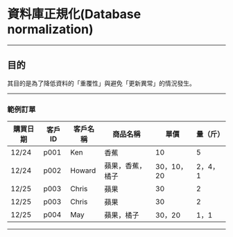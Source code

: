 # 資料庫正規化(Database normalization)
---

## 目的

其目的是為了降低資料的「重覆性」與避免「更新異常」的情況發生。

----


### 範例訂單

| 購買日期 | 客戶ID | 客戶名稱 | 商品名稱 | 單價 | 量（斤） | 
| -------- | -------- | --------| -------- | -------- | -------- | 
| 12/24 | p001 | Ken | 香蕉 | 10 | 5 |
| 12/24 | p002 |Howard | 蘋果，香蕉，橘子 | 30，10，20 | 2，4，1 |
| 12/25 | p003 |Chris | 蘋果 | 30 | 2 |
| 12/25 | p003 |Chris | 蘋果 | 30 | 2 |
| 12/25 | p004 |May | 蘋果，橘子 | 30，20 | 1，1 |

----
